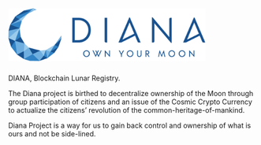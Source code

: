 # <img src="docs/diana open graph.png" alt="Diana" width="400px">

DIANA, Blockchain Lunar Registry.

The Diana project is birthed to decentralize ownership of the Moon through group participation of citizens and an issue of the Cosmic Crypto Currency to actualize the citizens’ revolution of the common-heritage-of-mankind.

Diana Project is a way for us to gain back control and ownership of what is ours and not be side-lined.
